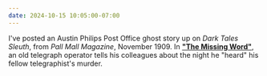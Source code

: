 ```yaml
---
date: 2024-10-15 10:05:00-07:00
---
```


I've posted an Austin Philips Post Office ghost story up on _Dark Tales Sleuth_, from _Pall Mall Magazine_, November 1909. In [**"The Missing Word"**](https://ninazumel.com/dark_tales_sleuth/austin-philips/the-missing-word/), an old telegraph operator tells his colleagues about the night he "heard" his fellow telegraphist's murder.